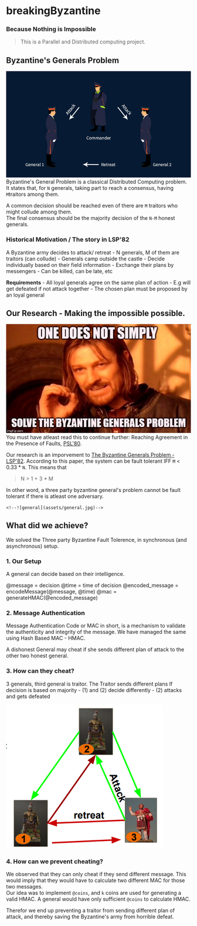 # breakingByzantine
### Because Nothing is Impossible

> This is a Parallel and Distributed computing project. 

## Byzantine's Generals Problem
![byzantine](assets/gen.jpg)
Byzantine's General Problem is a classical Distributed Computing problem.  It states that, for `N` generals, taking part to reach a consensus, having `M`traitors among them. 

A common decision should be reached even of there are `M` traitors who might collude among them.  
The final consensus should be the majority decision of the `N-M` honest generals.

### Historical Motivation / The story in LSP'82
A Byzantine army decides to attack/ retreat
    - N generals, M of them are traitors (can collude)
    - Generals camp outside the castle
      - Decide individually based on their field information
    - Exchange their plans by messengers
      - Can be killed, can be late, etc
      
**Requirements**
    - All loyal generals agree on the same plan of action
      - E.g will get defeated if not attack together
    - The chosen plan must be proposed by an loyal general
    
## Our Research - Making the impossible possible.  
![Research-meme](assets/start.jpg)
You must have atleast read this to continue further:
Reaching Agreement in the Presence of Faults, [PSL'80](https://lamport.azurewebsites.net/pubs/reaching.pdf).

Our research is an imporvement to [The Byzantine Generals Problem - LSP'82](https://www.microsoft.com/en-us/research/uploads/prod/2016/12/The-Byzantine-Generals-Problem.pdf). 
According to this paper, the system can be fault tolerant IFF `M` < 0.33 * `N`.  This means that 
> N > 1 + 3 * M

In other word, a three party byzantine general's problem cannot be fault tolerant if there is atleast one adversary. 

    <!--![general](assets/general.jpg)-->
## What did we achieve?
We solved the Three party Byzantine Fault Tolerence, in synchronous (and asynchronous) setup.  

### 1. Our Setup
A general can decide based on their intelligence.

@message = decision
@time = time of decision
@encoded_message = encodeMessage(@message, @time)
@mac = generateHMAC(@encoded_message)

### 2. Message Authentication
Message Authentication Code or MAC in short, is a mechanism to validate the authenticity and integrity of the message.  We have managed the same using Hash Based MAC - HMAC. 

A dishonest General may cheat if she sends different plan of attack to the other two honest general.  

### 3. How can they cheat?
3 generals, third general is traitor. 
The Traitor sends different plans
If decision is based on majority
    - (1) and (2) decide differently 
    - (2) attacks and gets defeated

![cheat](assets/cheat.png)

### 4. How can we prevent cheating?
We observed that they can only cheat if they send different message. This would imply that they would have to calculate two different MAC for those two messages.  
Our idea was to implement `@coins`, and `k` coins are used for generating a valid HMAC. A general would have only sufficient `@coins` to calculate HMAC.

Therefor we end up preventing a traitor from sending different plan of attack, and thereby saving the Byzantine's army from horrible defeat. 
